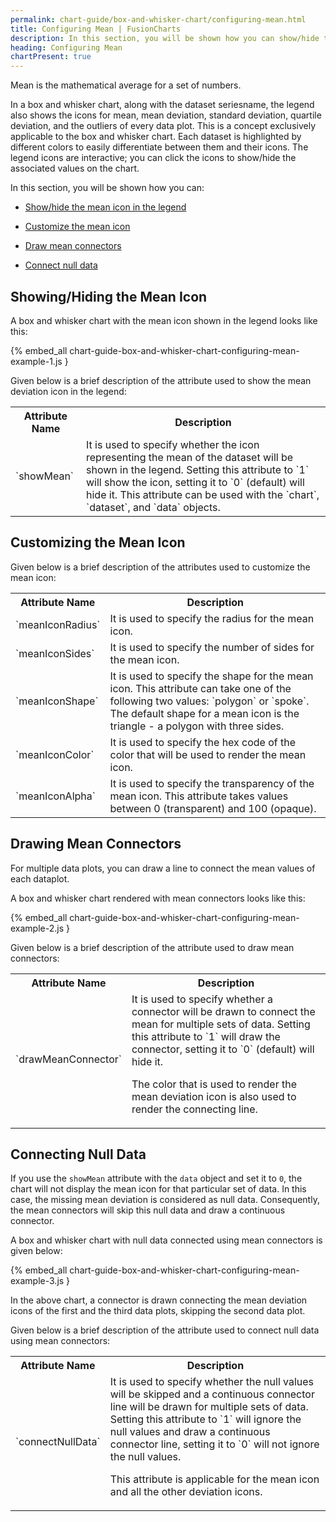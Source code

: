 ```yaml
---
permalink: chart-guide/box-and-whisker-chart/configuring-mean.html
title: Configuring Mean | FusionCharts
description: In this section, you will be shown how you can show/hide the mean icon in the legend, customize the mean icon, draw mean connectors and connect null data.
heading: Configuring Mean
chartPresent: true
---
```


Mean is the mathematical average for a set of numbers.

In a box and whisker chart, along with the dataset seriesname, the legend also shows the icons for mean, mean deviation, standard deviation, quartile deviation, and the outliers of every data plot. This is a concept exclusively applicable to the box and whisker chart. Each dataset is highlighted by different colors to easily differentiate between them and their icons. The legend icons are interactive; you can click the icons to show/hide the associated values on the chart.

In this section, you will be shown how you can:

* <a href="{{ site.baseurl }}chart-guide/box-and-whisker-chart/configuring-mean.html#showinghiding-the-mean-icon">Show/hide the mean icon in the legend</a>

* <a href="{{ site.baseurl }}chart-guide/box-and-whisker-chart/configuring-mean.html#customizing-the-mean-icon">Customize the mean icon</a>

* <a href="{{ site.baseurl }}chart-guide/box-and-whisker-chart/configuring-mean.html#drawing-mean-connectors">Draw mean connectors</a>

* <a href="{{ site.baseurl }}chart-guide/box-and-whisker-chart/configuring-mean.html#connecting-null-data">Connect null data</a>

## Showing/Hiding the Mean Icon

A box and whisker chart with the mean icon shown in the legend looks like this:

{% embed_all chart-guide-box-and-whisker-chart-configuring-mean-example-1.js }

Given below is a brief description of the attribute used to show the mean deviation icon in the legend:

<table>
  <tr>
    <th>Attribute Name</th>
    <th>Description</th>
  </tr>
  <tr>
    <td>`showMean`</td>
    <td>It is used to specify whether the icon representing the mean of the dataset will be shown in the legend. Setting this attribute to `1` will show the icon, setting it to `0` (default) will hide it. This attribute can be used with the `chart`, `dataset`, and `data` objects.</td>
  </tr>
</table>


## Customizing the Mean Icon

Given below is a brief description of the attributes used to customize the mean icon:

<table>
  <tr>
    <th>Attribute Name</th>
    <th>Description</th>
  </tr>
  <tr>
    <td>`meanIconRadius`</td>
    <td>It is used to specify the radius for the mean icon.</td>
  </tr>
  <tr>
    <td>`meanIconSides`</td>
    <td>It is used to specify the number of sides for the mean icon.</td>
  </tr>
  <tr>
    <td>`meanIconShape`</td>
    <td>It is used to specify the shape for the mean icon. This attribute can take one of the following two values: `polygon` or `spoke`.  The default shape for a mean icon is the triangle - a polygon with three sides.</td>
  </tr>
  <tr>
    <td>`meanIconColor`</td>
    <td>It is used to specify the hex code of the color that will be used to render the mean icon.</td>
  </tr>
  <tr>
    <td>`meanIconAlpha`</td>
    <td>It is used to specify the transparency of the mean icon. This attribute takes values between 0 (transparent) and 100 (opaque).</td>
  </tr>
</table>


## Drawing Mean Connectors

For multiple data plots, you can draw a line to connect the mean values of each dataplot.

A box and whisker chart rendered with mean connectors looks like this:

{% embed_all chart-guide-box-and-whisker-chart-configuring-mean-example-2.js }

Given below is a brief description of the attribute used to draw mean connectors:

<table>
  <tr>
    <th>Attribute Name</th>
    <th>Description</th>
  </tr>
  <tr>
    <td>`drawMeanConnector`</td>
    <td>It is used to specify whether a connector will be drawn to connect the mean for multiple sets of data. Setting this attribute to `1` will draw the connector, setting it to `0` (default) will hide it.

The color that is used to render the mean deviation icon is also used to render the connecting line.</td>
  </tr>
</table>


## Connecting Null Data

If you use the `showMean` attribute with the `data` object and set it to `0`, the chart will not display the mean icon for that particular set of data. In this case, the missing mean deviation is considered as null data. Consequently, the mean connectors will skip this null data and draw a continuous connector.

A box and whisker chart with null data connected using mean connectors is given below:

{% embed_all chart-guide-box-and-whisker-chart-configuring-mean-example-3.js }

In the above chart, a connector is drawn connecting the mean deviation icons of the first and the third data plots, skipping the second data plot.


Given below is a brief description of the attribute used to connect null data using mean connectors:

<table>
  <tr>
    <th>Attribute Name</th>
    <th>Description</th>
  </tr>
  <tr>
    <td>`connectNullData`</td>
    <td>It is used to specify whether the null values will be skipped and a continuous connector line will be drawn for multiple sets of data. Setting this attribute to `1` will ignore the null values and draw a continuous connector line, setting it to `0` will not ignore the null values.

This attribute is applicable for the mean icon and all the other deviation icons.</td>
  </tr>
</table>